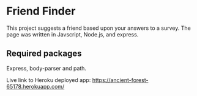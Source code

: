 # Friend Finder
This project suggests a friend based upon your answers to a survey.  The page was written in Javscript, Node.js, and express.

## Required packages
 Express, body-parser and path.

Live link to Heroku deployed app: https://ancient-forest-65178.herokuapp.com/
